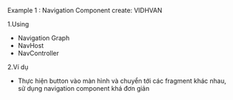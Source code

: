 Example 1 : Navigation Component
create: VIDHVAN

1.Using 
- Navigation Graph
- NavHost
- NavController

2.Ví dụ 
- Thực hiện button vào màn hình và chuyển tới các fragment khác nhau, sử dụng navigation component khá đơn giản
